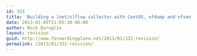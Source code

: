 ```yaml
---
id: 333
title: 'Building a [net/s]flow collector with CentOS, nfdump and nfsen'
date: 2013-01-05T11:05:10-06:00
author: Nick Buraglio
layout: revision
guid: http://www.forwardingplane.net/2013/01/332-revision/
permalink: /2013/01/332-revision/
---
```


